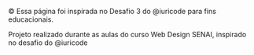 <p>&copy; Essa página foi inspirada no Desafio 3 do @iuricode para fins educacionais.</p>

Projeto realizado durante as aulas do curso Web Design SENAI, inspirado no desafio do @iuricode

